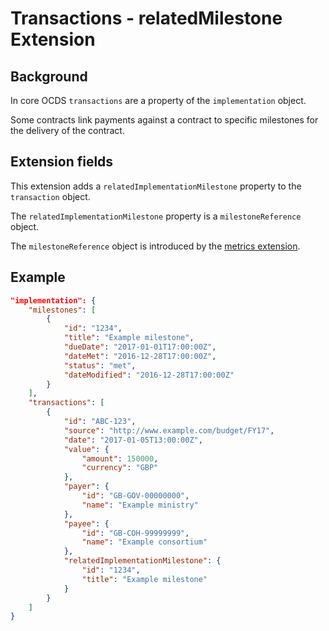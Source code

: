 # Transactions - relatedMilestone Extension

## Background

In core OCDS ```transactions``` are a property of the ```implementation``` object.

Some contracts link payments against a contract to specific milestones for the delivery of the contract.

## Extension fields

This extension adds a ```relatedImplementationMilestone``` property to the ```transaction``` object.

The ```relatedImplementationMilestone``` property is a ```milestoneReference``` object.

The ```milestoneReference``` object is introduced by the [metrics extension](https://github.com/open-contracting/ocds_metrics_extension).

## Example

```json
"implementation": {
	"milestones": [
		{
			"id": "1234",
			"title": "Example milestone",
			"dueDate": "2017-01-01T17:00:00Z",
			"dateMet": "2016-12-28T17:00:00Z",
			"status": "met",
			"dateModified": "2016-12-28T17:00:00Z"
		}
	],
	"transactions": [
		{
			"id": "ABC-123",
			"source": "http://www.example.com/budget/FY17",
			"date": "2017-01-05T13:00:00Z",
			"value": {
				"amount": 150000,
				"currency": "GBP"
			},
			"payer": {
				"id": "GB-GOV-00000000",
				"name": "Example ministry"
			},
			"payee": {
				"id": "GB-COH-99999999",
				"name": "Example consortium"
			},
			"relatedImplementationMilestone": {
				"id": "1234",
				"title": "Example milestone"
			}
		}
	]
}
```



